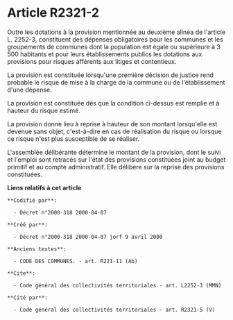 # Article R2321-2

Outre les dotations à la provision mentionnée au deuxième alinéa de l'article L. 2252-3, constituent des dépenses
obligatoires pour les communes et les groupements de communes dont la population est égale ou supérieure à 3 500 habitants et
pour leurs établissements publics les dotations aux provisions pour risques afférents aux litiges et contentieux.

La provision est constituée lorsqu'une première décision de justice rend probable le risque de mise à la charge de la commune
ou de l'établissement d'une dépense.

La provision est constituée dès que la condition ci-dessus est remplie et à hauteur du risque estimé.

La provision donne lieu à reprise à hauteur de son montant lorsqu'elle est devenue sans objet, c'est-à-dire en cas de
réalisation du risque ou lorsque ce risque n'est plus susceptible de se réaliser.

L'assemblée délibérante détermine le montant de la provision, dont le suivi et l'emploi sont retracés sur l'état des
provisions constituées joint au budget primitif et au compte administratif. Elle délibère sur la reprise des provisions
constituées.

**Liens relatifs à cet article**

	**Codifié par**:

	  - Décret n°2000-318 2000-04-07

	**Créé par**:

	  - Décret n°2000-318 2000-04-07 jorf 9 avril 2000

	**Anciens textes**:

	  - CODE DES COMMUNES. - art. R221-11 (Ab)

	**Cite**:

	  - Code général des collectivités territoriales - art. L2252-3 (MMN)

	**Cité par**:

	  - Code général des collectivités territoriales - art. R2321-5 (V)
